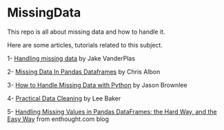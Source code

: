 # MissingData
This repo is all about missing data and how to handle it.

Here are some articles, tutorials related to this subject. 

1- [Handling missing data][1] by Jake VanderPlas

2- [Missing Data In Pandas Dataframes][2] by Chris Albon

3- [How to Handle Missing Data with Python][3] by Jason Brownlee

4- [Practical Data Cleaning][4] by Lee Baker

5- [Handling Missing Values in Pandas DataFrames: the Hard Way, and the Easy Way][5] from enthought.com blog


[1]: https://www.oreilly.com/learning/handling-missing-data
[2]: https://chrisalbon.com/python/pandas_missing_data.html
[3]: http://machinelearningmastery.com/handle-missing-data-python
[4]: http://data-science-university.thinkific.com/courses/practical-data-cleaning
[5]: http://blog.enthought.com/enthought-canopy/data-import-tool/handling-missing-values-pandas-dataframes-hard-way-easy-way/#.WPlfh1KZMhs
